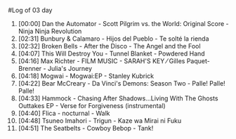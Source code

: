 #Log of 03 day

1. [00:00] Dan the Automator - Scott Pilgrim vs. the World: Original Score - Ninja Ninja Revolution
1. [02:31] Bunbury & Calamaro - Hijos del Pueblo - Te solté la rienda
1. [02:32] Broken Bells - After the Disco - The Angel and the Fool
1. [04:07] This Will Destroy You - Tunnel Blanket - Powdered Hand
1. [04:16] Max Richter - FILM MUSIC - SARAH'S KEY ⁄ Gilles Paquet-Brenner - Julia's Journey
1. [04:18] Mogwai - Mogwai:EP - Stanley Kubrick
1. [04:22] Bear McCreary - Da Vinci's Demons: Season Two - Palle! Palle! Palle!
1. [04:33] Hammock - Chasing After Shadows...Living With The Ghosts Outtakes EP - Verse for Forgiveness (instrumental)
1. [04:40] Flica - nocturnal - Walk
1. [04:48] Tsuneo Imahori - Trigun - Kaze wa Mirai ni Fuku
1. [04:51] The Seatbelts - Cowboy Bebop - Tank!
